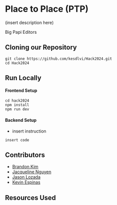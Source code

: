 # Place to Place (PTP)

(insert description here)

Big Papi Editors

## Cloning our Repository
```
git clone https://github.com/kesdlvi/Hack2024.git
cd Hack2024
```


## Run Locally 



#### Frontend Setup

```
cd hack2024
npm install
npm run dev
```

#### Backend Setup
- insert instruction
```
insert code 
```



## Contributors

- [Brandon Kim](https://github.com/br11ndnn)
- [Jacqueline Nguyen](https://github.com/itsjacque) 
- [Jason Lozada](https://github.com/jasonlozada)
- [Kevin Espinas](https://github.com/kesdlvi)



## Resources Used

